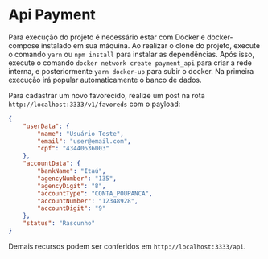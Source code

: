 # Api Payment

Para execução do projeto é necessário estar com Docker e docker-compose instalado em sua máquina. Ao realizar o clone do projeto, execute o comando ```yarn``` ou ```npm install``` para instalar as dependências. Após isso, execute o comando ```docker network create payment_api``` para criar a rede interna, e posteriormente ```yarn docker-up``` para subir o docker. Na primeira execução irá popular automaticamente o banco de dados.

Para cadastrar um novo favorecido, realize um post na rota ```http://localhost:3333/v1/favoreds``` com o payload:
```json
{
    "userData": {
        "name": "Usuário Teste",
        "email": "user@email.com",
        "cpf": "43440636003"
    },
    "accountData": {
        "bankName": "Itaú",
        "agencyNumber": "135",
        "agencyDigit": "8",
        "accountType": "CONTA_POUPANCA",
        "accountNumber": "12348928",
        "accountDigit": "9"
    },
    "status": "Rascunho"
}
```

Demais recursos podem ser conferidos em ```http://localhost:3333/api```.